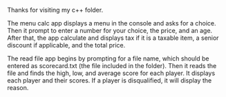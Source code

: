 Thanks for visiting my c++ folder.

The menu calc app displays a menu in the console and asks for a choice. Then it prompt to enter a number for your choice, the price, and an age. After that, the app calculate and displays tax if it is a taxable item, a senior discount if applicable, and the total price. 

The read file app begins by prompting for a file name, which should be entered as scorecard.txt (the file included in the folder). Then it reads the file and finds the high, low, and average score for each player. It displays each player and their scores. If a player is disqualified, it will display the reason. 